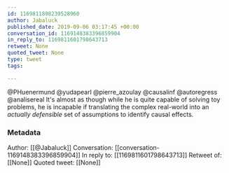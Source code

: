 ```yaml
---
id: 1169811898239528960
author: Jabaluck
published_date: 2019-09-06 03:17:45 +00:00
conversation_id: 1169148383396859904
in_reply_to: 1169811601798643713
retweet: None
quoted_tweet: None
type: tweet
tags:

---
```


@PHuenermund @yudapearl @pierre_azoulay @causalinf @autoregress @analisereal It's almost as though while he is quite capable of solving toy problems, he is incapable if translating the complex real-world into an *actually defensible* set of assumptions to identify causal effects.

### Metadata

Author: [[@Jabaluck]]
Conversation: [[conversation-1169148383396859904]]
In reply to: [[1169811601798643713]]
Retweet of: [[None]]
Quoted tweet: [[None]]
